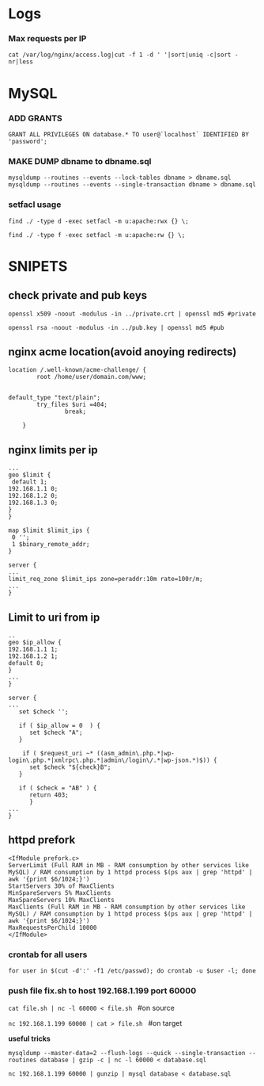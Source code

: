 # Logs
### Max requests per IP
```cat /var/log/nginx/access.log|cut -f 1 -d ' '|sort|uniq -c|sort -nr|less ```

# MySQL
### ADD GRANTS
```GRANT ALL PRIVILEGES ON database.* TO user@`localhost` IDENTIFIED BY 'password';```
### MAKE DUMP dbname to dbname.sql
```mysqldump --routines --events --lock-tables dbname > dbname.sql```
```mysqldump --routines --events --single-transaction dbname > dbname.sql```

### setfacl usage

```find ./ -type d -exec setfacl -m u:apache:rwx {} \;```

```find ./ -type f -exec setfacl -m u:apache:rw {} \;```

# SNIPETS

## check private and pub keys
```
openssl x509 -noout -modulus -in ../private.crt | openssl md5 #private

openssl rsa -noout -modulus -in ../pub.key | openssl md5 #pub
```

## nginx acme location(avoid anoying redirects)
```
location /.well-known/acme-challenge/ {
        root /home/user/domain.com/www;
        

default_type "text/plain";
        try_files $uri =404;
                break;

    }
```

## nginx limits per ip
```nginx http {
...
geo $limit {
 default 1;
192.168.1.1 0;
192.168.1.2 0;
192.168.1.3 0;
}
}

map $limit $limit_ips {
 0 '';
 1 $binary_remote_addr;
}

server {
...
limit_req_zone $limit_ips zone=peraddr:10m rate=100r/m;
...
}
```
## Limit to uri from ip

```nginx http {
..
geo $ip_allow {
192.168.1.1 1;
192.168.1.2 1;
default 0;
}
...
}

server {
...
   set $check '';
  
   if ( $ip_allow = 0  ) {
      set $check "A";
   }

    if ( $request_uri ~* ((asm_admin\.php.*|wp-login\.php.*|xmlrpc\.php.*|admin\/login\/.*|wp-json.*)$)) {
      set $check "${check}B";
   }

   if ( $check = "AB" ) {
      return 403;
      }
...
}
```
## httpd prefork 
```
<IfModule prefork.c>
ServerLimit (Full RAM in MB - RAM consumption by other services like MySQL) / RAM consumption by 1 httpd process $(ps aux | grep 'httpd' | awk '{print $6/1024;}')
StartServers 30% of MaxClients
MinSpareServers 5% MaxClients
MaxSpareServers 10% MaxClients
MaxClients (Full RAM in MB - RAM consumption by other services like MySQL) / RAM consumption by 1 httpd process $(ps aux | grep 'httpd' | awk '{print $6/1024;}')
MaxRequestsPerChild 10000
</IfModule>
```

### crontab for all users
```for user in $(cut -d':' -f1 /etc/passwd); do crontab -u $user -l; done```
### push file fix.sh to host 192.168.1.199 port 60000
```cat file.sh | nc -l 60000 < file.sh ``` #on source

```nc 192.168.1.199 60000 | cat > file.sh ``` #on target


__useful tricks__

```mysqldump --master-data=2 --flush-logs --quick --single-transaction --routines database | gzip -c | nc -l 60000 < database.sql```

```nc 192.168.1.199 60000 | gunzip | mysql database < database.sql```
